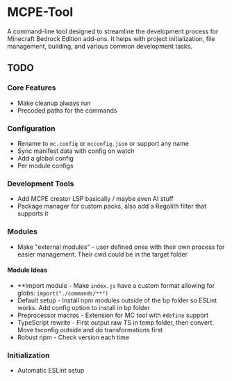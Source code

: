 # MCPE-Tool
A command-line tool designed to streamline the development process for Minecraft Bedrock Edition add-ons. It helps with project initialization, file management, building, and various common development tasks.

## TODO

### Core Features
- Make cleanup always run
- Precoded paths for the commands

### Configuration
- Rename to `mc.config` or `mcconfig.json` or support any name
- Sync manifest data with config on watch
- Add a global config
- Per module configs

### Development Tools
- Add MCPE creator LSP basically / maybe even AI stuff
- Package manager for custom packs, also add a Regolith filter that supports it

### Modules
- Make "external modules" - user defined ones with their own process for easier management. Their cwd could be in the target folder

#### Module Ideas
- **Import module - Make `index.js` have a custom format allowing for globs: `import("./commands/**")`
- Default setup - Install npm modules outside of the bp folder so ESLint works. Add config option to install in bp folder
- Preprocessor macros - Extension for MC tool with `#define` support
- TypeScript rewrite - First output raw TS in temp folder, then convert. Move tsconfig outside and do transformations first
- Robust npm - Check version each time

### Initialization
- Automatic ESLint setup